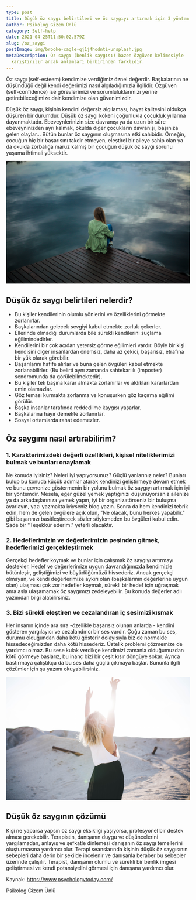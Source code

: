 ```yaml
---
type: post
title: Düşük öz saygı belirtileri ve öz saygıyı artırmak için 3 yöntem
author: Psikolog Gizem Ünlü
category: Self-help
date: 2021-04-25T11:50:02.579Z
slug: /oz_saygi
postImage: img/brooke-cagle-qj1j4hodnti-unsplash.jpg
metaDescription: Öz saygı (benlik saygısı) bazen özgüven kelimesiyle
  karıştırılır ancak anlamları birbirinden farklıdır.
---
```

Öz saygı (self-esteem) kendimize verdiğimiz öznel değerdir. Başkalarının ne düşündüğü değil kendi değerimizi nasıl algıladığımızla ilgilidir. Özgüven (self-confidence) ise görevlerimizi ve sorumluluklarımızı yerine getirebileceğimize dair kendimize olan güvenimizdir.

Düşük öz saygı, kişinin kendini değersiz algılaması, hayat kalitesini oldukça düşüren bir durumdur. Düşük öz saygı kökeni çoğunlukla çocukluk yıllarına dayanmaktadır. Ebeveynlerinizin size davranışı ya da uzun bir süre ebeveyninizden ayrı kalmak, okulda diğer çocukların davranışı, başınıza gelen olaylar... Bütün bunlar öz saygının oluşmasına etki sahibidir. Örneğin, çocuğun hiç bir başarısını takdir etmeyen, eleştirel bir aileye sahip olan ya da okulda zorbalığa maruz kalmış bir çocuğun düşük öz saygı sorunu yaşama ihtimali yüksektir.

![](img/self_esteem_blog_1.jpg)

## Düşük öz saygı belirtileri nelerdir?

* Bu kişiler kendilerinin olumlu yönlerini ve özelliklerini görmekte zorlanırlar.
* Başkalarından gelecek sevgiyi kabul etmekte zorluk çekerler.
* Ellerinde olmadığı durumlarda bile sürekli kendilerini suçlama eğilimindedirler.
* Kendilerini bir çok açıdan yetersiz görme eğilimleri vardır. Böyle bir kişi kendisini diğer insanlardan önemsiz, daha az çekici, başarısız, etrafına bir yük olarak görebilir.
* Başarılarını hafife alırlar ve buna gelen övgüleri kabul etmekte zorlanabilirler. (Bu belirti aynı zamanda sahtekarlık (imposter) sendromunda da görülebilmektedir).
* Bu kişiler tek başına karar almakta zorlanırlar ve aldıkları kararlardan emin olamazlar.
* Göz teması kurmakta zorlanma ve konuşurken göz kaçırma eğilimi görülür.
* Başka insanlar tarafında reddedilme kaygısı yaşarlar.
* Başkalarına hayır demekte zorlanırlar.
* Sosyal ortamlarda rahat edemezler.

## Öz saygımı nasıl artırabilirim?

### 1. **Karakterimizdeki değerli özellikleri, kişisel niteliklerimizi bulmak ve bunları onaylamak**

Ne konuda iyisiniz? Neleri iyi yapıyorsunuz? Güçlü yanlarınız neler? Bunları bulup bu konuda küçük adımlar atarak kendinizi geliştirmeye devam etmek ve bunu çevrenize göstermenin bir yolunu bulmak öz saygıyı artırmak için iyi bir yöntemdir. Mesela, eğer güzel yemek yaptığınızı düşünüyorsanız ailenize ya da arkadaşlarınıza yemek yapın, iyi bir organizatörseniz bir buluşma ayarlayın, yazı yazmakta iyiyseniz blog yazın. Sonra da hem kendinizi tebrik edin, hem de gelen övgülere açık olun, "Ne olacak, bunu herkes yapabilir." gibi başarınızı basitleştirecek sözler söylemeden bu övgüleri kabul edin. Sade bir "Teşekkür ederim." yeterli olacaktır.

### 2. **Hedeflerimizin ve değerlerimizin peşinden gitmek, hedeflerimizi gerçekleştirmek**

Gerçekçi hedefler koymak ve bunlar için çalışmak öz saygıyı artırmayı destekler. Hedef ve değerlerimize uygun davrandığımızda kendimizle bütünleşir, geliştiğimizi ve büyüdüğümüzü hissederiz. Ancak gerçekçi olmayan, ve kendi değerlerimize aykırı olan (başkalarının değerlerine uygun olan) ulaşması çok zor hedefler koymak, sürekli bir hedef için uğraşmak ama asla ulaşamamak öz saygımızı zedeleyebilir. Bu konuda değerler adlı yazımdan bilgi alabilirsiniz.

### 3. **Bizi sürekli eleştiren ve cezalandıran iç sesimizi kısmak**

Her insanın içinde ara sıra -özellikle başarısız olunan anlarda - kendini gösteren yargılayıcı ve cezalandırıcı bir ses vardır. Çoğu zaman bu ses, durumu olduğundan daha kötü gösterir dolayısıyla biz de normalde hissedeceğimizden daha kötü hissederiz. Üstelik problemi çözmemize de yardımcı olmaz. Bu sese kulak verdikçe kendimizi zamanla olduğumuzdan kötü görmeye başlarız, bu inanç bizi bir çeşit kısır döngüye sokar. Ayrıca bastırmaya çalıştıkça da bu ses daha güçlü çıkmaya başlar. Bununla ilgili çözümler için şu yazımı okuyabilirsiniz.

![](img/brooke-cagle-qj1j4hodnti-unsplash.jpg)

## Düşük öz saygının çözümü

Kişi ne yaparsa yapsın öz saygı eksikliği yaşıyorsa, profesyonel bir destek alması gerekebilir. Terapistin, danışanın duygu ve düşüncelerini yargılamadan, anlayış ve şefkatle dinlemesi danışanın öz saygı temellerini oluşturmasına yardımcı olur. Terapi seanslarında kişinin düşük öz saygısının sebepleri daha derin bir şekilde incelenir ve danışanla beraber bu sebepler üzerinde çalışılır. Terapist, danışanın olumlu ve sürekli bir benlik imgesi geliştirmesi ve kendi potansiyelini görmesi için danışana yardımcı olur.

Kaynak: [](https://www.psychologytoday.com/)<https://www.psychologytoday.com/>

Psikolog Gizem Ünlü